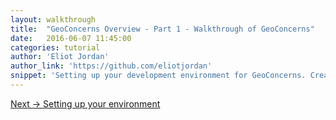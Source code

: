 ```yaml
---
layout: walkthrough
title:  "GeoConcerns Overview - Part 1 - Walkthrough of GeoConcerns"
date:   2016-06-07 11:45:00
categories: tutorial
author: 'Eliot Jordan'
author_link: 'https://github.com/eliotjordan'
snippet: 'Setting up your development environment for GeoConcerns. Created as part of a tutorial series given in a Walkthrough of GeoConcerns'
---
```








<div class='flash-notice'>
  <a href="{% post_url 2016-06-07-setting-up-your-environment %}">Next → Setting up your environment</a>
</div>